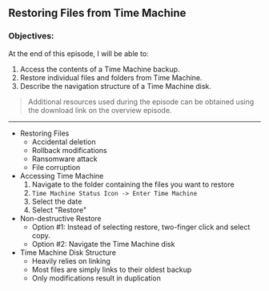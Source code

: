 ## Restoring Files from Time Machine 

### Objectives:

At the end of this episode, I will be able to:

1. Access the contents of a Time Machine backup. 
2. Restore individual files and folders from Time Machine. 
3. Describe the navigation structure of a Time Machine disk. 

>Additional resources used during the episode can be obtained using the download link on the overview episode.

-----------------------------------------------------------

* Restoring Files
	+ Accidental deletion
	+ Rollback modifications
	+ Ransomware attack
	+ File corruption
* Accessing Time Machine
	1. Navigate to the folder containing the files you want to restore
	2. `Time Machine Status Icon -> Enter Time Machine`
	3. Select the date
	4. Select "Restore"
* Non-destructive Restore
	+ Option #1: Instead of selecting restore, two-finger click and select copy. 
	+ Option #2: Navigate the Time Machine disk
* Time Machine Disk Structure
	+ Heavily relies on linking
	+ Most files are simply links to their oldest backup
	+ Only modifications result in duplication